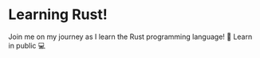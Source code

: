 # Learning Rust!

Join me on my journey as I learn the Rust programming language! 🦀 Learn in public 💻
